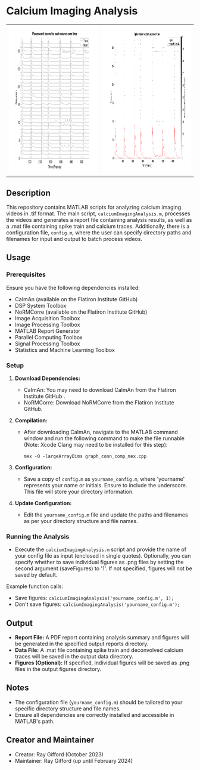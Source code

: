 # Calcium Imaging Analysis

<table style="width: 100%;">
   <tr>
      <td style="width: 50%;">
        <img src="/exampleTraceOutput.png" alt="Trace" style="width: 600px; height: 400px;">
      </td>
      <td style="width: 50%;">
        <img src="/exampleRasterOutput.png" alt="Raster" style="width: auto; height: 400px;">
      </td>
   </tr>
</table>


## Description
This repository contains MATLAB scripts for analyzing calcium imaging videos in .tif format. The main script, `calciumImagingAnalysis.m`, processes the videos and generates a report file containing analysis results, as well as a .mat file containing spike train and calcium traces. Additionally, there is a configuration file, `config.m`, where the user can specify directory paths and filenames for input and output to batch process videos.

## Usage

### Prerequisites
Ensure you have the following dependencies installed:
- CaImAn (available on the Flatiron Institute GitHub)
- DSP System Toolbox
- NoRMCorre (available on the Flatiron Institute GitHub)
- Image Acquisition Toolbox
- Image Processing Toolbox
- MATLAB Report Generator
- Parallel Computing Toolbox
- Signal Processing Toolbox
- Statistics and Machine Learning Toolbox

### Setup
1. **Download Dependencies:**
   - CaImAn: You may need to download CaImAn from the Flatiron Institute GitHub .
   - NoRMCorre: Download NoRMCorre from the Flatiron Institute GitHub.

2. **Compilation:**
   - After downloading CaImAn, navigate to the MATLAB command window and run the following command to make the file runnable (Note: Xcode Clang may need to be installed for this step):
     ```
     mex -O -largeArrayDims graph_conn_comp_mex.cpp
     ```

3. **Configuration:**
   - Save a copy of `config.m` as `yourname_config.m`, where 'yourname' represents your name or initials. Ensure to include the underscore. This file will store your directory information.

4. **Update Configuration:**
   - Edit the `yourname_config.m` file and update the paths and filenames as per your directory structure and file names.

### Running the Analysis
- Execute the `calciumImagingAnalysis.m` script and provide the name of your config file as input (enclosed in single quotes). Optionally, you can specify whether to save individual figures as .png files by setting the second argument (saveFigures) to '1'. If not specified, figures will not be saved by default.

Example function calls:
- Save figures: `calciumImagingAnalysis('yourname_config.m', 1);`
- Don't save figures: `calciumImagingAnalysis('yourname_config.m');`

## Output
- **Report File:** A PDF report containing analysis summary and figures will be generated in the specified output reports directory.
- **Data File:** A .mat file containing spike train and deconvolved calcium traces will be saved in the output data directory.
- **Figures (Optional):** If specified, individual figures will be saved as .png files in the output figures directory.

## Notes
- The configuration file (`yourname_config.m`) should be tailored to your specific directory structure and file names.
- Ensure all dependencies are correctly installed and accessible in MATLAB's path.

## Creator and Maintainer
- Creator: Ray Gifford (October 2023)
- Maintainer: Ray Gifford (up until February 2024)
